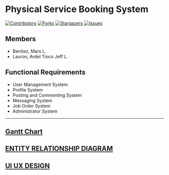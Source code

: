 # Physical Service Booking System


[![Contributors][contributors-shield]][contributors-url]
[![Forks][forks-shield]][forks-url]
[![Stargazers][stars-shield]][stars-url]
[![Issues][issues-shield]][issues-url]

## Members
- Benitez, Mars L.
- Lauron, Ardel Tioco Jeff L.

## Functional Requirements
- User Management System
- Profile System
- Posting and Commenting System
- Messaging System
- Job Order System
- Administrator System
***

[Gantt Chart](https://docs.google.com/spreadsheets/d/14DVrDrjn8v1IZDZtvxU79hBd050yFpag3cCTIM3lJx0/edit?usp=drivesdk)
---
[ENTITY RELATIONSHIP DIAGRAM](https://lucid.app/lucidchart/3f0c17de-1b55-4729-8945-2140ddeedbbb/edit?viewport_loc=685%2C-1785%2C2742%2C1419%2C0_0&invitationId=inv_0aa3e9ee-676e-4fe5-950b-ba7ebe7414ce)
---
[UI UX DESIGN](https://www.figma.com/design/2cT7xOfB4RbNKPmW5BSNpM/CSIT327-UI-UX?node-id=1-2)
---

<!-- MARKDOWN LINKS & IMAGES -->
<!-- https://www.markdownguide.org/basic-syntax/#reference-style-links -->
[contributors-shield]: https://img.shields.io/github/contributors/Derlashwarma/Physical-Service-Booking-System?style=for-the-badge
[forks-shield]: https://img.shields.io/github/forks/Derlashwarma/Physical-Service-Booking-System?style=for-the-badge
[stars-shield]: https://img.shields.io/github/gist/stars/Derlashwarma/Physical-Service-Booking-System?style=for-the-badge
[issues-shield]: https://img.shields.io/github/issues/Derlashwarma/Physical-Service-Booking-System?style=for-the-badge


[contributors-url]: https://github.com/Derlashwarma/Physical-Service-Booking-System/graphs/contributors
[forks-url]: https://github.com/Derlashwarma/Physical-Service-Booking-System/network/members
[stars-url]:https://github.com/Derlashwarma/Physical-Service-Booking-System/stargazers
[issues-url]: https://github.com/Derlashwarma/Physical-Service-Booking-System/issues

